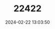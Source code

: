 ---
title: "22422"
category: "Tryonia angulata"
draft: false
date: 2024-02-22 13:03:50
languages:
  English: ["Sportingoods Tryonia"]
---